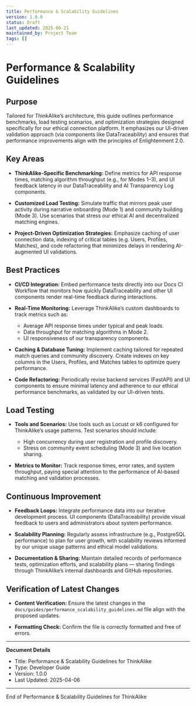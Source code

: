 ```yaml
---
title: Performance & Scalability Guidelines
version: 1.0.0
status: Draft
last_updated: 2025-06-21
maintained_by: Project Team
tags: []
---
```


# Performance & Scalability Guidelines

## Purpose

Tailored for ThinkAlike’s architecture, this guide outlines performance benchmarks, load testing scenarios, and optimization strategies designed specifically for our ethical connection platform. It emphasizes our UI-driven validation approach (via components like DataTraceability) and ensures that performance improvements align with the principles of Enlightenment 2.0.

## Key Areas

- **ThinkAlike-Specific Benchmarking:**
  Define metrics for API response times, matching algorithm throughput (e.g., for Modes 1–3), and UI feedback latency in our DataTraceability and AI Transparency Log components.

- **Customized Load Testing:**
  Simulate traffic that mirrors peak user activity during narrative onboarding (Mode 1) and community building (Mode 3). Use scenarios that stress our ethical AI and decentralized matching engines.

- **Project-Driven Optimization Strategies:**
  Emphasize caching of user connection data, indexing of critical tables (e.g. Users, Profiles, Matches), and code refactoring that minimizes delays in rendering AI-augmented UI validations.

## Best Practices

- **CI/CD Integration:**
  Embed performance tests directly into our Docs CI Workflow that monitors how quickly DataTraceability and other UI components render real-time feedback during interactions.

- **Real-Time Monitoring:**
  Leverage ThinkAlike’s custom dashboards to track metrics such as:

  - Average API response times under typical and peak loads.
  - Data throughput for matching algorithms in Mode 2.
  - UI responsiveness of our transparency components.

- **Caching & Database Tuning:**
  Implement caching tailored for repeated match queries and community discovery. Create indexes on key columns in the Users, Profiles, and Matches tables to optimize query performance.

- **Code Refactoring:**
  Periodically revise backend services (FastAPI) and UI components to ensure minimal latency and adherence to our ethical performance benchmarks, as validated by our UI-driven tests.

## Load Testing

- **Tools and Scenarios:**
  Use tools such as Locust or k6 configured for ThinkAlike’s usage patterns. Test scenarios should include:

  - High concurrency during user registration and profile discovery.
  - Stress on community event scheduling (Mode 3) and live location sharing.

- **Metrics to Monitor:**
  Track response times, error rates, and system throughput, paying special attention to the performance of AI-based matching and validation processes.

## Continuous Improvement

- **Feedback Loops:**
  Integrate performance data into our iterative development process. UI components (DataTraceability) provide visual feedback to users and administrators about system performance.

- **Scalability Planning:**
  Regularly assess infrastructure (e.g., PostgreSQL performance) to plan for user growth, with scalability reviews informed by our unique usage patterns and ethical model validations.

- **Documentation & Sharing:**
  Maintain detailed records of performance tests, optimization efforts, and scalability plans — sharing findings through ThinkAlike’s internal dashboards and GitHub repositories.

## Verification of Latest Changes

- **Content Verification:**
  Ensure the latest changes in the `docs/guides/performance_scalability_guidelines.md` file align with the proposed updates.

- **Formatting Check:**
  Confirm the file is correctly formatted and free of errors.

---

**Document Details**

- Title: Performance & Scalability Guidelines for ThinkAlike
- Type: Developer Guide
- Version: 1.0.0
- Last Updated: 2025-04-06

---

End of Performance & Scalability Guidelines for ThinkAlike
